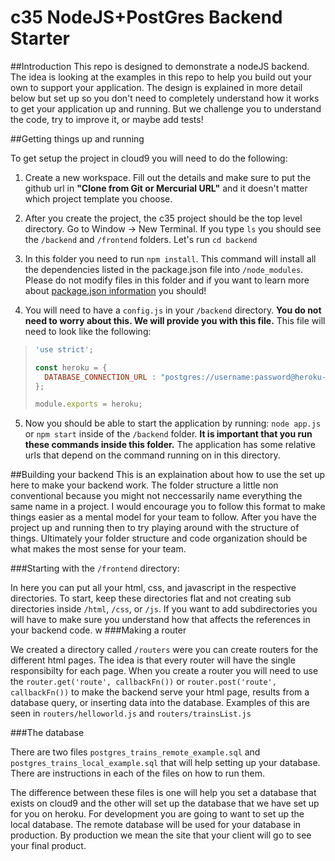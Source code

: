 # c35 NodeJS+PostGres Backend Starter

##Introduction
This repo is designed to demonstrate a nodeJS backend. The idea is looking at the examples in this repo to help you build out your own to support your application. The design is explained in more detail below but set up so you don't need to completely understand how it works to get your application up and running. But we challenge you to understand the code, try to improve it, or maybe add tests!

##Getting things up and running

To get setup the project in cloud9 you will need to do the following:

1. Create a new workspace. Fill out the details and make sure to put the github url in **"Clone from Git or Mercurial URL"** and it doesn't matter which project template you choose.

2. After you create the project, the c35 project should be the top level directory. Go to Window -> New Terminal. If you type `ls` you should see the `/backend` and `/frontend` folders. Let's run `cd backend`

3. In this folder you need to run `npm install`. This command will install all the dependencies listed in the package.json file into `/node_modules`. Please do not modify files in this folder and if you want to learn more about [package.json information](https://docs.nodejitsu.com/articles/getting-started/npm/what-is-the-file-package-json) you should!

4. You will need to have a `config.js` in your `/backend` directory. **You do not need to worry about this. We will provide you with this file.** This file will need to look like the following: 
>```javascript
>'use strict';
>
>const heroku = {
>	DATABASE_CONNECTION_URL : "postgres://username:password@heroku-postgres-host:heroku-postgres-port/heroku-database-name?ssl=true"
>};
>
>module.exports = heroku;
>```

5. Now you should be able to start the application by running: `node app.js` or `npm start` inside of the `/backend` folder. **It is important that you run these commands inside this folder.** The application has some relative urls that depend on the command running on in this directory.

##Building your backend 
This is an explaination about how to use the set up here to make your backend work. The folder structure a little non conventional because you might not neccessarily name everything the same name in a project. I would encourage you to follow this format to make things easier as a mental model for your team to follow. After you have the project up and running then to try playing around with the structure of things. Ultimately your folder structure and code organization should be what makes the most sense for your team. 

###Starting with the `/frontend` directory:

In here you can put all your html, css, and javascript in the respective directories. To start, keep these directories flat and not creating sub directories inside `/html`, `/css`, or `/js`. If you want to add subdirectories you will have to make sure you understand how that affects the references in your backend code.
w
###Making a router 

We created a directory called `/routers` were you can create routers for the different html pages. The idea is that every router will have the single responsibilty for each page. When you create a router you will need to use the `router.get('route', callbackFn())` or `router.post('route', callbackFn())` to make the backend serve your html page, results from a database query, or inserting data into the database. Examples of this are seen in `routers/helloworld.js` and `routers/trainsList.js`

###The database

There are two files `postgres_trains_remote_example.sql` and `postgres_trains_local_example.sql` that will help setting up your database. There are instructions in each of the files on how to run them. 

The difference between these files is one will help you set a database that exists on cloud9 and the other will set up the database that we have set up for you on heroku. For development you are going to want to set up the local database. The remote database will be used for your database in production. By production we mean the site that your client will go to see your final product. 







